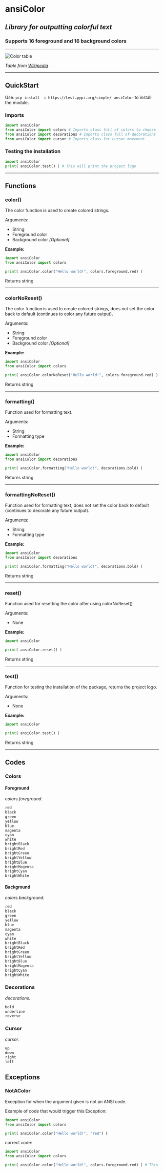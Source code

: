 # ansiColor

## *Library for outputting colorful text*

### Supports 16 foreground and 16 background colors

---

![Color table](httpse://i.stack.imgur.com/9UVnC.png)

*Table from [Wikipedia](httpse://en.wikipedia.org/wiki/ANSI_escape_code)*

---

## QuickStart

Use: `pip install -i https://test.pypi.org/simple/ ansiColor` to install the module.
### Imports
```py
import ansiColor
from ansiColor import colors # Imports class full of colors to choose from
from ansiColor import decorations # Imports class full of decorations
from ansiColor import cursor # Imports class for cursor movement
```

### Testing the installation

```py
import ansiColor
print( ansiColor.test() ) # This will print the project logo
```

---

## Functions

### **color()**

The color function is used to create colored strings.

Arguments:

- String
- Foreground color
- Background color *[Optional]*

**Example:**

```py
import ansiColor
from ansiColor import colors

print( ansiColor.color("Hello world!", colors.foreground.red) )
```

Returns string

---

### **colorNoReset()**

The color function is used to create colored strings, does not set the color back to default (continues to color any future output).

Arguments:

- String
- Foreground color
- Background color *[Optional]*

**Example:**

```py
import ansiColor
from ansiColor import colors

print( ansiColor.colorNoReset("Hello world!", colors.foreground.red) )
```

Returns string

---

### **formatting()**

Function used for formatting text.

Arguments:

- String
- Formatting type

**Example:**

```py
import ansiColor
from ansiColor import decorations

print( ansiColor.formatting("Hello world!", decorations.bold) )
```

Returns string

---

### **formattingNoReset()**

Function used for formatting text, does not set the color back to default (continues to decorate any future output).

Arguments:

- String
- Formatting type

**Example:**

```py
import ansiColor
from ansiColor import decorations

print( ansiColor.formatting("Hello world!", decorations.bold) )
```

Returns string

---

### **reset()**

Function used for resetting the color after using colorNoReset()

Arguments:

- None

**Example:**

```py
import ansiColor

print( ansiColor.reset() )
```

Returns string

---

### **test()**

Function for testing the installation of the package, returns the project logo.

Arguments:

- None

**Example:**

```py
import ansiColor

print( ansiColor.test() )
```

Returns string

---

## Codes

### **Colors**

#### **Foreground**

*colors.foreground.*

```md
red
black
green
yellow
blue
magenta
cyan
white
brightBlack
brightRed
brightGreen
brightYellow
brightBlue
brightMagenta
brightCyan
brightWhite
```

#### **Background**

*colors.background.*

```md
red
black
green
yellow
blue
magenta
cyan
white
brightBlack
brightRed
brightGreen
brightYellow
brightBlue
brightMagenta
brightCyan
brightWhite
```

### **Decorations**

*decorations.*

```md
bold
underline
reverse
```

### **Cursor**

*cursor.*

```md
up
down
right
left
```

## Exceptions

### NotAColor

Exception for when the argument given is not an ANSI code.

Example of code that would trigger this Exception:

```py
import ansiColor
from ansiColor import colors

print( ansiColor.color("Hello world!", "red") )
```

correct code:

```py
import ansiColor
from ansiColor import colors

print( ansiColor.color("Hello world!", colors.foreground.red) ) # This is an example of bad code, do not use this, it will not work.
```
